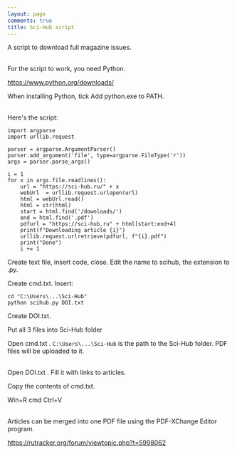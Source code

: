```yaml
---
layout: page
comments: true
title: Sci-Hub script
---
```


A script to download full magazine issues.
<br><br>

For the script to work, you need Python.

<https://www.python.org/downloads/>

When installing Python, tick Add python.exe to PATH.
<br><br>

Here's the script:

```
import argparse
import urllib.request

parser = argparse.ArgumentParser()
parser.add_argument('file', type=argparse.FileType('r'))
args = parser.parse_args()

i = 1
for x in args.file.readlines():
	url = "https://sci-hub.ru/" + x
	webUrl  = urllib.request.urlopen(url)
	html = webUrl.read()
	html = str(html)
	start = html.find('/downloads/')
	end = html.find('.pdf')
	pdfurl = "https://sci-hub.ru" + html[start:end+4]
	print(f"Downloading article {i}")
	urllib.request.urlretrieve(pdfurl, f"{i}.pdf")
	print("Done")
	i += 1
```

Create text file, insert code, close. Edit the name to scihub, the extension to .py.

Create cmd.txt. Insert:

```
cd "C:\Users\...\Sci-Hub"
python scihub.py DOI.txt
```

Create DOI.txt.

Put all 3 files into Sci-Hub folder

Open cmd.txt . `C:\Users\...\Sci-Hub` is the path to the Sci-Hub folder. PDF files will be uploaded to it.
<br><br>

Open DOI.txt . Fill it with links to articles.

Copy the contents of cmd.txt.

Win+R cmd Ctrl+V
<br><br>

Articles can be merged into one PDF file using the PDF-XChange Editor program.

<https://rutracker.org/forum/viewtopic.php?t=5998062>